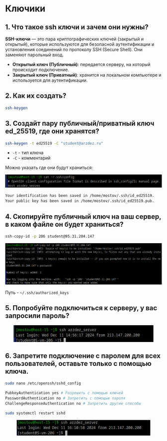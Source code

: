 # Ключики

## 1. Что такое ssh ключи и зачем они нужны?

**SSH-ключи** — это пара криптографических ключей (закрытый и открытый), которые используются для безопасной аутентификации и установления соединений по протоколу SSH (Secure Shell). Они заменяют парольный вход.

- **Открытый ключ (Публичный)**: передается серверу, на который происходит подключение.
- **Закрытый ключ (Приватный)**: хранится на локальном компьютере и используется для аутентификации.


## 2. Как их создать? 
```bash
ssh-keygen
```

## 3. Создайт пару публичный/приватный ключ ed_25519, где они хранятся?

```bash
ssh-keygen -t ed25519 -C "student@arzdez.ru"
```

- `-t` - тип ключа
- `-С` - комментарий

Можно указать где они будут храниться:
<div style="text-align: center;">
  <img src="Screnshoots\Screen8.png" alt="Мой скриншот" />
</div>


```bash
Your identification has been saved in /home/mostov/.ssh/id_ed25519.
Your public key has been saved in /home/mostov/.ssh/id_ed25519.pub.
```


## 4. Скопируйте публичный ключ на ваш сервер, в каком файле он будет храниться?

```bash
ssh-copy-id -p 206 student@95.31.204.147
```

<div style="text-align: center;">
  <img src="Screnshoots\Screen11.png" alt="Мой скриншот" />
</div>

Путь - `~/.ssh/authorized_keys`

## 5. Попробуйте подключиться к серверу, у вас запросили пароль?

<div style="text-align: center;">
  <img src="Screnshoots\Screen12.png" alt="Мой скриншот" />
</div>

## 6. Запретите подключение с паролем для всех пользователей, оставьте только с помощью ключа.

```bash
sudo nano /etc/openssh/sshd_config
```

```bash
PubkeyAuthentication yes # Разрешить с помощью ключей
PasswordAuthentication no # Запретить с помощью пароля
ChallengeResponseAuthentication no # Запретить другие способы
```

```bash
sudo systemctl restart sshd
```
<div style="text-align: center;">
  <img src="Screnshoots\Screen13.png" alt="Мой скриншот" />
</div>